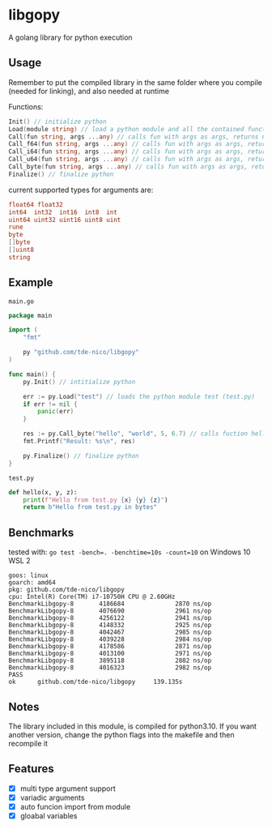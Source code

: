 # libgopy

A golang library for python execution

## Usage

Remember to put the compiled library in the same folder where you compile (needed for linking), and also needed at runtime

Functions:
```go
Init() // initialize python
Load(module string) // load a python module and all the contained functions (the functions starting wiht '_' will be considered private and then not loaded)
Call(fun string, args ...any) // calls fun with args as args, returns nothing
Call_f64(fun string, args ...any) // calls fun with args as args, returns float64
Call_i64(fun string, args ...any) // calls fun with args as args, returns int64
Call_u64(fun string, args ...any) // calls fun with args as args, returns uint64
Call_byte(fun string, args ...any) // calls fun with args as args, returns []byte
Finalize() // finalize python
```
current supported types for arguments are:
```go
float64 float32
int64  int32  int16  int8  int
uint64 uint32 uint16 uint8 uint
rune
byte
[]byte
[]uint8
string
```

## Example

`main.go`
```go
package main

import (
    "fmt"

    py "github.com/tde-nico/libgopy"
)

func main() {
	py.Init() // intitialize python

    err := py.Load("test") // loads the python module test (test.py)
    if err != nil {
        panic(err)
    }

    res := py.Call_byte("hello", "world", 5, 6.7) // calls fuction hello as: func hello(string, int, float) []byte
    fmt.Printf("Result: %s\n", res)

    py.Finalize() // finalize python
}
```

`test.py`
```py
def hello(x, y, z):
    print(f"Hello from test.py {x} {y} {z}")
    return b"Hello from test.py in bytes"
```

## Benchmarks

tested with: `go test -bench=. -benchtime=10s -count=10` on Windows 10 WSL 2
```
goos: linux
goarch: amd64
pkg: github.com/tde-nico/libgopy
cpu: Intel(R) Core(TM) i7-10750H CPU @ 2.60GHz
BenchmarkLibgopy-8       4186684              2870 ns/op
BenchmarkLibgopy-8       4076690              2961 ns/op
BenchmarkLibgopy-8       4256122              2941 ns/op
BenchmarkLibgopy-8       4148332              2925 ns/op
BenchmarkLibgopy-8       4042467              2985 ns/op
BenchmarkLibgopy-8       4039228              2984 ns/op
BenchmarkLibgopy-8       4178586              2871 ns/op
BenchmarkLibgopy-8       4013100              2971 ns/op
BenchmarkLibgopy-8       3895118              2882 ns/op
BenchmarkLibgopy-8       4016323              2982 ns/op
PASS
ok      github.com/tde-nico/libgopy     139.135s
```

## Notes

The library included in this module, is compiled for python3.10.
If you want another version, change the python flags into the makefile and then recompile it

## Features

- [x] multi type argument support
- [x] variadic arguments
- [x] auto funcion import from module
- [x] gloabal variables
